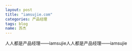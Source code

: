 ```yaml
---
layout: post
title: "iamsujie.com"
categories: 产品经理
tags: blog
name: 苏杰
---
```


人人都是产品经理——iamsujie人人都是产品<!--break-->经理——iamsujie

